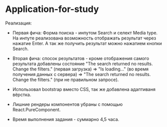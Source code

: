 # Application-for-study
Реализация: 

 - Первая фича: Форма поиска - инпутом Search и селект Media type. На инпуте реализована возможность отображать результат через нажатие Enter. А так же получить результат можно нажатием кнопки Searсh.
 
 - Вторая фича: спосок результатов - кроме отображения самого результата добавлены состояние "The search returned no results. Change the filters." (первая загрузка) => "Is loading..." (во время получения данных с сервера) => "The search returned no results. Change the filters." (при не правильном запросе).
 
 - Использовал bootstrap вместо CSS, так же добавлена адаптиваня вёрстка.
 
 - Лишние рендеры компонентов убраны с помощью React.PureComponent.
 
 - Время выполнения задания - суммарно 4,5 часа.
